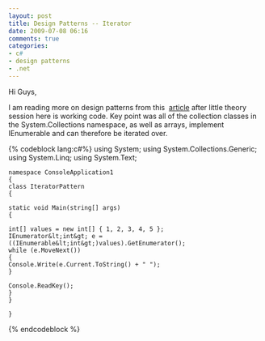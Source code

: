 ```yaml
---
layout: post
title: Design Patterns -- Iterator
date: 2009-07-08 06:16
comments: true
categories:
- c#
- design patterns
- .net
---
```

Hi Guys,

I am reading more on design patterns from this  <a title="Read This" href="http://msdn.microsoft.com/en-us/magazine/cc188707.aspx" target="_blank">article</a> after little theory session here is working code. Key point was all of the collection classes in the System.Collections namespace, as well as arrays, implement IEnumerable and can therefore be iterated over.

{% codeblock lang:c#%}
	using System;
	using System.Collections.Generic;
	using System.Linq;
	using System.Text;

	namespace ConsoleApplication1
	{
	class IteratorPattern
	{

	static void Main(string[] args)
	{

	int[] values = new int[] { 1, 2, 3, 4, 5 };
	IEnumerator&lt;int&gt; e = ((IEnumerable&lt;int&gt;)values).GetEnumerator();
	while (e.MoveNext())
	{
	Console.Write(e.Current.ToString() + " ");
	}

	Console.ReadKey();
	}
	}

	}
{% endcodeblock %}
